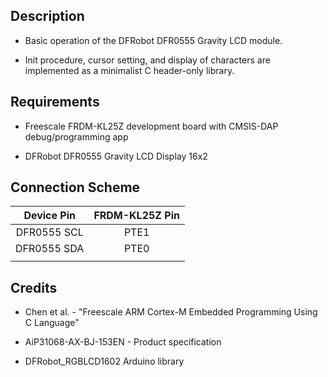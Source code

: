 ## Description
* Basic operation of the DFRobot DFR0555 Gravity LCD module.

* Init procedure, cursor setting, and display of characters are implemented as a minimalist C header-only library.

## Requirements
* Freescale FRDM-KL25Z development board with CMSIS-DAP debug/programming app

* DFRobot DFR0555 Gravity LCD Display 16x2

## Connection Scheme
| Device Pin  | FRDM-KL25Z Pin |
| :---------: | :------------: |
| DFR0555 SCL |      PTE1      |
| DFR0555 SDA | PTE0
               |

## Credits
* Chen et al. - "Freescale ARM Cortex-M Embedded Programming Using C Language"

* AiP31068-AX-BJ-153EN - Product specification

* DFRobot_RGBLCD1602 Arduino library